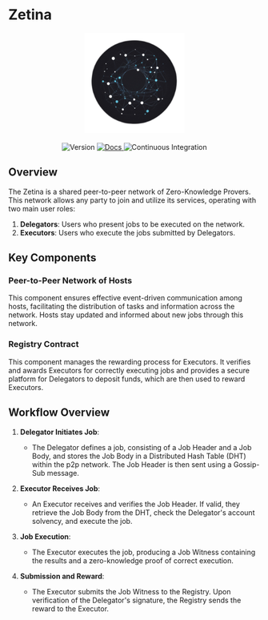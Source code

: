 # Zetina

<div align="center">
   <span style="pointer-events: none;">
      <img src=".github/zetina-logo.png" alt="Zetina Logo" width="200">
      <br><br>
      <img src="https://img.shields.io/badge/v0.1.3-green?style=flat-square&logo=git&logoColor=white&label=version" alt="Version">
   </span>
   <a href="https://docs.zetina.iosis.tech/introduction.html" target="_blank">
      <img src="https://img.shields.io/badge/v0.1.3-blue?style=flat-square&logo=mdbook&logoColor=white&label=docs" alt="Docs">
   </a>
   <span style="pointer-events: none;">
      <img src="https://img.shields.io/github/actions/workflow/status/iosis-tech/zetina/test.yaml?style=flat-square&logo=githubactions&logoColor=white&label=Continuous%20Integration" alt="Continuous Integration">
   </span>
</div>

## Overview

The Zetina is a shared peer-to-peer network of Zero-Knowledge Provers. This network allows any party to join and utilize its services, operating with two main user roles:

1. **Delegators**: Users who present jobs to be executed on the network.
2. **Executors**: Users who execute the jobs submitted by Delegators.

## Key Components

### Peer-to-Peer Network of Hosts
This component ensures effective event-driven communication among hosts, facilitating the distribution of tasks and information across the network. Hosts stay updated and informed about new jobs through this network.

### Registry Contract
This component manages the rewarding process for Executors. It verifies and awards Executors for correctly executing jobs and provides a secure platform for Delegators to deposit funds, which are then used to reward Executors.

## Workflow Overview

1. **Delegator Initiates Job**: 
   - The Delegator defines a job, consisting of a Job Header and a Job Body, and stores the Job Body in a Distributed Hash Table (DHT) within the p2p network. The Job Header is then sent using a Gossip-Sub message.

2. **Executor Receives Job**: 
   - An Executor receives and verifies the Job Header. If valid, they retrieve the Job Body from the DHT, check the Delegator's account solvency, and execute the job.

3. **Job Execution**: 
   - The Executor executes the job, producing a Job Witness containing the results and a zero-knowledge proof of correct execution.

4. **Submission and Reward**: 
   - The Executor submits the Job Witness to the Registry. Upon verification of the Delegator's signature, the Registry sends the reward to the Executor.